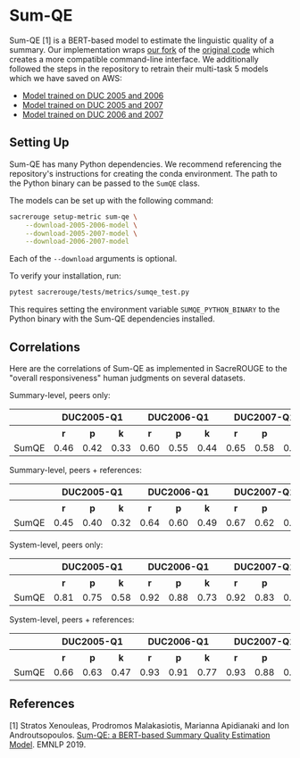 # Sum-QE
Sum-QE [1] is a BERT-based model to estimate the linguistic quality of a summary.
Our implementation wraps [our fork](https://github.com/danieldeutsch/SumQE) of the [original code](https://github.com/nlpaueb/SumQE) which creates a more compatible command-line interface.
We additionally followed the steps in the repository to retrain their multi-task 5 models which we have saved on AWS:

- [Model trained on DUC 2005 and 2006](https://danieldeutsch.s3.amazonaws.com/sacrerouge/metrics/SumQE/models/multitask_5-duc2005_duc2006.npy)
- [Model trained on DUC 2005 and 2007](https://danieldeutsch.s3.amazonaws.com/sacrerouge/metrics/SumQE/models/multitask_5-duc2005_duc2007.npy)
- [Model trained on DUC 2006 and 2007](https://danieldeutsch.s3.amazonaws.com/sacrerouge/metrics/SumQE/models/multitask_5-duc2006_duc2007.npy)

## Setting Up
Sum-QE has many Python dependencies.
We recommend referencing the repository's instructions for creating the conda environment.
The path to the Python binary can be passed to the `SumQE` class.

The models can be set up with the following command:
```bash
sacrerouge setup-metric sum-qe \
    --download-2005-2006-model \
    --download-2005-2007-model \
    --download-2006-2007-model
```
Each of the `--download` arguments is optional.

To verify your installation, run:
```bash
pytest sacrerouge/tests/metrics/sumqe_test.py
```
This requires setting the environment variable `SUMQE_PYTHON_BINARY` to the Python binary with the Sum-QE dependencies installed.

## Correlations
Here are the correlations of Sum-QE as implemented in SacreROUGE to the "overall responsiveness" human judgments on several datasets.

Summary-level, peers only:
<table>
<tr>
<th></th>
<th colspan="3">DUC2005-Q1</th>
<th colspan="3">DUC2006-Q1</th>
<th colspan="3">DUC2007-Q1</th>
<th colspan="3">DUC2005-Q2</th>
<th colspan="3">DUC2006-Q2</th>
<th colspan="3">DUC2007-Q2</th>
<th colspan="3">DUC2005-Q3</th>
<th colspan="3">DUC2006-Q3</th>
<th colspan="3">DUC2007-Q3</th>
<th colspan="3">DUC2005-Q4</th>
<th colspan="3">DUC2006-Q4</th>
<th colspan="3">DUC2007-Q4</th>
<th colspan="3">DUC2005-Q5</th>
<th colspan="3">DUC2006-Q5</th>
<th colspan="3">DUC2007-Q5</th>
</tr>
<tr>
<th></th>
<th>r</th>
<th>p</th>
<th>k</th>
<th>r</th>
<th>p</th>
<th>k</th>
<th>r</th>
<th>p</th>
<th>k</th>
<th>r</th>
<th>p</th>
<th>k</th>
<th>r</th>
<th>p</th>
<th>k</th>
<th>r</th>
<th>p</th>
<th>k</th>
<th>r</th>
<th>p</th>
<th>k</th>
<th>r</th>
<th>p</th>
<th>k</th>
<th>r</th>
<th>p</th>
<th>k</th>
<th>r</th>
<th>p</th>
<th>k</th>
<th>r</th>
<th>p</th>
<th>k</th>
<th>r</th>
<th>p</th>
<th>k</th>
<th>r</th>
<th>p</th>
<th>k</th>
<th>r</th>
<th>p</th>
<th>k</th>
<th>r</th>
<th>p</th>
<th>k</th>
</tr>
<tr>
<td>SumQE</td>
<td>0.46</td>
<td>0.42</td>
<td>0.33</td>
<td>0.60</td>
<td>0.55</td>
<td>0.44</td>
<td>0.65</td>
<td>0.58</td>
<td>0.47</td>
<td>0.25</td>
<td>0.21</td>
<td>0.17</td>
<td>0.29</td>
<td>0.23</td>
<td>0.19</td>
<td>0.32</td>
<td>0.30</td>
<td>0.24</td>
<td>0.40</td>
<td>0.40</td>
<td>0.31</td>
<td>0.46</td>
<td>0.44</td>
<td>0.35</td>
<td>0.49</td>
<td>0.46</td>
<td>0.37</td>
<td>0.35</td>
<td>0.36</td>
<td>0.28</td>
<td>0.36</td>
<td>0.32</td>
<td>0.25</td>
<td>0.43</td>
<td>0.38</td>
<td>0.31</td>
<td>0.27</td>
<td>0.26</td>
<td>0.21</td>
<td>0.43</td>
<td>0.38</td>
<td>0.30</td>
<td>0.49</td>
<td>0.45</td>
<td>0.36</td>
</tr>
</table>

Summary-level, peers + references:
<table>
<tr>
<th></th>
<th colspan="3">DUC2005-Q1</th>
<th colspan="3">DUC2006-Q1</th>
<th colspan="3">DUC2007-Q1</th>
<th colspan="3">DUC2005-Q2</th>
<th colspan="3">DUC2006-Q2</th>
<th colspan="3">DUC2007-Q2</th>
<th colspan="3">DUC2005-Q3</th>
<th colspan="3">DUC2006-Q3</th>
<th colspan="3">DUC2007-Q3</th>
<th colspan="3">DUC2005-Q4</th>
<th colspan="3">DUC2006-Q4</th>
<th colspan="3">DUC2007-Q4</th>
<th colspan="3">DUC2005-Q5</th>
<th colspan="3">DUC2006-Q5</th>
<th colspan="3">DUC2007-Q5</th>
</tr>
<tr>
<th></th>
<th>r</th>
<th>p</th>
<th>k</th>
<th>r</th>
<th>p</th>
<th>k</th>
<th>r</th>
<th>p</th>
<th>k</th>
<th>r</th>
<th>p</th>
<th>k</th>
<th>r</th>
<th>p</th>
<th>k</th>
<th>r</th>
<th>p</th>
<th>k</th>
<th>r</th>
<th>p</th>
<th>k</th>
<th>r</th>
<th>p</th>
<th>k</th>
<th>r</th>
<th>p</th>
<th>k</th>
<th>r</th>
<th>p</th>
<th>k</th>
<th>r</th>
<th>p</th>
<th>k</th>
<th>r</th>
<th>p</th>
<th>k</th>
<th>r</th>
<th>p</th>
<th>k</th>
<th>r</th>
<th>p</th>
<th>k</th>
<th>r</th>
<th>p</th>
<th>k</th>
</tr>
<tr>
<td>SumQE</td>
<td>0.45</td>
<td>0.40</td>
<td>0.32</td>
<td>0.64</td>
<td>0.60</td>
<td>0.49</td>
<td>0.67</td>
<td>0.62</td>
<td>0.50</td>
<td>0.16</td>
<td>0.12</td>
<td>0.10</td>
<td>0.30</td>
<td>0.25</td>
<td>0.20</td>
<td>0.34</td>
<td>0.33</td>
<td>0.26</td>
<td>0.30</td>
<td>0.30</td>
<td>0.23</td>
<td>0.43</td>
<td>0.42</td>
<td>0.33</td>
<td>0.44</td>
<td>0.40</td>
<td>0.31</td>
<td>0.24</td>
<td>0.26</td>
<td>0.20</td>
<td>0.41</td>
<td>0.37</td>
<td>0.29</td>
<td>0.39</td>
<td>0.34</td>
<td>0.27</td>
<td>0.03</td>
<td>0.06</td>
<td>0.05</td>
<td>0.41</td>
<td>0.39</td>
<td>0.31</td>
<td>0.44</td>
<td>0.41</td>
<td>0.32</td>
</tr>
</table>

System-level, peers only:
<table>
<tr>
<th></th>
<th colspan="3">DUC2005-Q1</th>
<th colspan="3">DUC2006-Q1</th>
<th colspan="3">DUC2007-Q1</th>
<th colspan="3">DUC2005-Q2</th>
<th colspan="3">DUC2006-Q2</th>
<th colspan="3">DUC2007-Q2</th>
<th colspan="3">DUC2005-Q3</th>
<th colspan="3">DUC2006-Q3</th>
<th colspan="3">DUC2007-Q3</th>
<th colspan="3">DUC2005-Q4</th>
<th colspan="3">DUC2006-Q4</th>
<th colspan="3">DUC2007-Q4</th>
<th colspan="3">DUC2005-Q5</th>
<th colspan="3">DUC2006-Q5</th>
<th colspan="3">DUC2007-Q5</th>
</tr>
<tr>
<th></th>
<th>r</th>
<th>p</th>
<th>k</th>
<th>r</th>
<th>p</th>
<th>k</th>
<th>r</th>
<th>p</th>
<th>k</th>
<th>r</th>
<th>p</th>
<th>k</th>
<th>r</th>
<th>p</th>
<th>k</th>
<th>r</th>
<th>p</th>
<th>k</th>
<th>r</th>
<th>p</th>
<th>k</th>
<th>r</th>
<th>p</th>
<th>k</th>
<th>r</th>
<th>p</th>
<th>k</th>
<th>r</th>
<th>p</th>
<th>k</th>
<th>r</th>
<th>p</th>
<th>k</th>
<th>r</th>
<th>p</th>
<th>k</th>
<th>r</th>
<th>p</th>
<th>k</th>
<th>r</th>
<th>p</th>
<th>k</th>
<th>r</th>
<th>p</th>
<th>k</th>
</tr>
<tr>
<td>SumQE</td>
<td>0.81</td>
<td>0.75</td>
<td>0.58</td>
<td>0.92</td>
<td>0.88</td>
<td>0.73</td>
<td>0.92</td>
<td>0.83</td>
<td>0.65</td>
<td>0.41</td>
<td>0.29</td>
<td>0.22</td>
<td>0.69</td>
<td>0.62</td>
<td>0.46</td>
<td>0.71</td>
<td>0.76</td>
<td>0.56</td>
<td>0.68</td>
<td>0.79</td>
<td>0.58</td>
<td>0.92</td>
<td>0.87</td>
<td>0.72</td>
<td>0.92</td>
<td>0.92</td>
<td>0.77</td>
<td>0.71</td>
<td>0.75</td>
<td>0.56</td>
<td>0.89</td>
<td>0.89</td>
<td>0.73</td>
<td>0.90</td>
<td>0.84</td>
<td>0.66</td>
<td>0.54</td>
<td>0.62</td>
<td>0.43</td>
<td>0.86</td>
<td>0.81</td>
<td>0.64</td>
<td>0.87</td>
<td>0.88</td>
<td>0.74</td>
</tr>
</table>

System-level, peers + references:
<table>
<tr>
<th></th>
<th colspan="3">DUC2005-Q1</th>
<th colspan="3">DUC2006-Q1</th>
<th colspan="3">DUC2007-Q1</th>
<th colspan="3">DUC2005-Q2</th>
<th colspan="3">DUC2006-Q2</th>
<th colspan="3">DUC2007-Q2</th>
<th colspan="3">DUC2005-Q3</th>
<th colspan="3">DUC2006-Q3</th>
<th colspan="3">DUC2007-Q3</th>
<th colspan="3">DUC2005-Q4</th>
<th colspan="3">DUC2006-Q4</th>
<th colspan="3">DUC2007-Q4</th>
<th colspan="3">DUC2005-Q5</th>
<th colspan="3">DUC2006-Q5</th>
<th colspan="3">DUC2007-Q5</th>
</tr>
<tr>
<th></th>
<th>r</th>
<th>p</th>
<th>k</th>
<th>r</th>
<th>p</th>
<th>k</th>
<th>r</th>
<th>p</th>
<th>k</th>
<th>r</th>
<th>p</th>
<th>k</th>
<th>r</th>
<th>p</th>
<th>k</th>
<th>r</th>
<th>p</th>
<th>k</th>
<th>r</th>
<th>p</th>
<th>k</th>
<th>r</th>
<th>p</th>
<th>k</th>
<th>r</th>
<th>p</th>
<th>k</th>
<th>r</th>
<th>p</th>
<th>k</th>
<th>r</th>
<th>p</th>
<th>k</th>
<th>r</th>
<th>p</th>
<th>k</th>
<th>r</th>
<th>p</th>
<th>k</th>
<th>r</th>
<th>p</th>
<th>k</th>
<th>r</th>
<th>p</th>
<th>k</th>
</tr>
<tr>
<td>SumQE</td>
<td>0.66</td>
<td>0.63</td>
<td>0.47</td>
<td>0.93</td>
<td>0.91</td>
<td>0.77</td>
<td>0.93</td>
<td>0.88</td>
<td>0.72</td>
<td>-0.30</td>
<td>-0.31</td>
<td>-0.20</td>
<td>0.73</td>
<td>0.72</td>
<td>0.52</td>
<td>0.67</td>
<td>0.76</td>
<td>0.57</td>
<td>0.30</td>
<td>0.49</td>
<td>0.35</td>
<td>0.67</td>
<td>0.74</td>
<td>0.59</td>
<td>0.63</td>
<td>0.55</td>
<td>0.42</td>
<td>0.24</td>
<td>0.44</td>
<td>0.33</td>
<td>0.83</td>
<td>0.88</td>
<td>0.73</td>
<td>0.60</td>
<td>0.58</td>
<td>0.43</td>
<td>-0.20</td>
<td>0.05</td>
<td>0.06</td>
<td>0.64</td>
<td>0.77</td>
<td>0.58</td>
<td>0.57</td>
<td>0.66</td>
<td>0.51</td>
</tr>
</table>

## References
[1] Stratos Xenouleas, Prodromos Malakasiotis, Marianna Apidianaki and Ion Androutsopoulos. [Sum-QE: a BERT-based Summary Quality Estimation Model](https://arxiv.org/abs/1909.00578). EMNLP 2019.